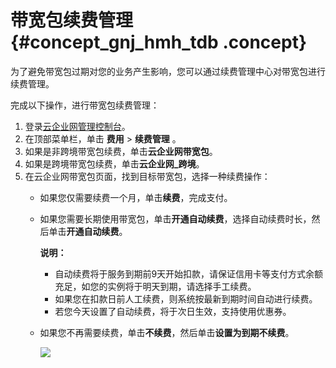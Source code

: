 # 带宽包续费管理 {#concept_gnj_hmh_tdb .concept}

为了避免带宽包过期对您的业务产生影响，您可以通过续费管理中心对带宽包进行续费管理。

完成以下操作，进行带宽包续费管理：

1.  登录[云企业网管理控制台](https://cen.console.aliyun.com/)。
2.  在顶部菜单栏，单击 **费用** \> **续费管理** 。
3.  如果是非跨境带宽包续费，单击**云企业网带宽包**。
4.  如果是跨境带宽包续费，单击**云企业网\_跨境**。
5.  在云企业网带宽包页面，找到目标带宽包，选择一种续费操作：
    -   如果您仅需要续费一个月，单击**续费**，完成支付。
    -   如果您需要长期使用带宽包，单击**开通自动续费**，选择自动续费时长，然后单击**开通自动续费**。

        **说明：** 

        -   自动续费将于服务到期前9天开始扣款，请保证信用卡等支付方式余额充足，如您的实例将于明天到期，请选择手工续费。
        -   如果您在扣款日前人工续费，则系统按最新到期时间自动进行续费。
        -   若您今天设置了自动续费，将于次日生效，支持使用优惠券。
    -   如果您不再需要续费，单击**不续费**，然后单击**设置为到期不续费**。

        ![](http://static-aliyun-doc.oss-cn-hangzhou.aliyuncs.com/assets/img/3054/1552898168920_zh-CN.png)


